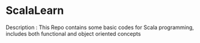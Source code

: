 # ScalaLearn

Description : This Repo contains some basic codes for Scala programming, includes both functional and object oriented concepts
